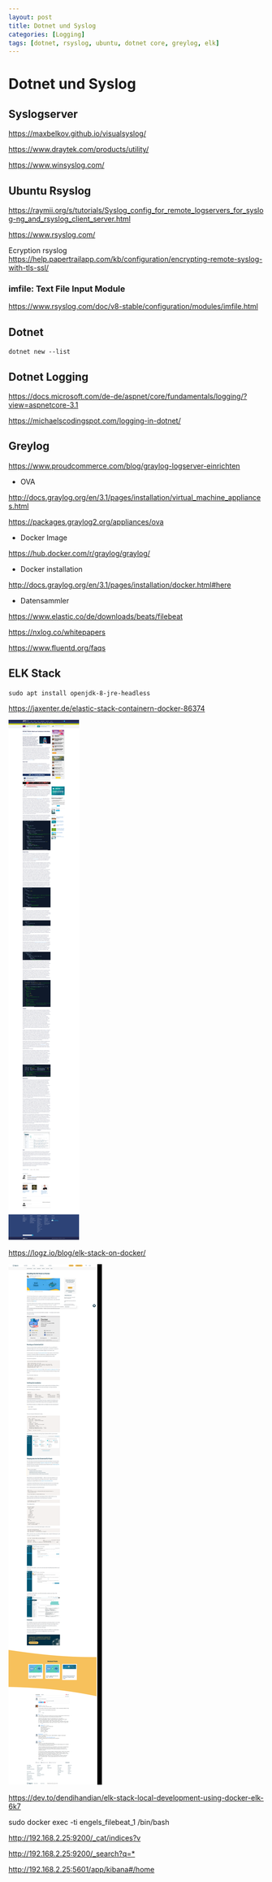```yaml
---
layout: post
title: Dotnet und Syslog  
categories: [Logging]
tags: [dotnet, rsyslog, ubuntu, dotnet core, greylog, elk]
---
```


# Dotnet und Syslog 

## Syslogserver 

<https://maxbelkov.github.io/visualsyslog/> 

<https://www.draytek.com/products/utility/> 

<https://www.winsyslog.com/> 


## Ubuntu Rsyslog 

<https://raymii.org/s/tutorials/Syslog_config_for_remote_logservers_for_syslog-ng_and_rsyslog_client_server.html> 

<https://www.rsyslog.com/>

Ecryption rsyslog
<https://help.papertrailapp.com/kb/configuration/encrypting-remote-syslog-with-tls-ssl/>


### imfile: Text File Input Module 

<https://www.rsyslog.com/doc/v8-stable/configuration/modules/imfile.html>


## Dotnet 

    dotnet new --list  

## Dotnet Logging 

<https://docs.microsoft.com/de-de/aspnet/core/fundamentals/logging/?view=aspnetcore-3.1>

<https://michaelscodingspot.com/logging-in-dotnet/> 

## Greylog

<https://www.proudcommerce.com/blog/graylog-logserver-einrichten> 

- OVA

<http://docs.graylog.org/en/3.1/pages/installation/virtual_machine_appliances.html>

<https://packages.graylog2.org/appliances/ova> 


- Docker Image 

<https://hub.docker.com/r/graylog/graylog/>

- Docker installation 

<http://docs.graylog.org/en/3.1/pages/installation/docker.html#here>


- Datensammler 

<https://www.elastic.co/de/downloads/beats/filebeat>

<https://nxlog.co/whitepapers> 

<https://www.fluentd.org/faqs> 



## ELK Stack 

    sudo apt install openjdk-8-jre-headless

<https://jaxenter.de/elastic-stack-containern-docker-86374> 

![2020 01 28 Elk Stack Jax](../pic/2020-01-28-elk-stack-jax.png)

<https://logz.io/blog/elk-stack-on-docker/>

![2020 01 28 Elk Stack Logx](../pic/2020-01-28-elk-stack-logx.png)

<https://dev.to/dendihandian/elk-stack-local-development-using-docker-elk-6k7>

sudo docker exec -ti engels_filebeat_1 /bin/bash
 
<http://192.168.2.25:9200/_cat/indices?v> 

<http://192.168.2.25:9200/_search?q=*>

<http://192.168.2.25:5601/app/kibana#/home>
